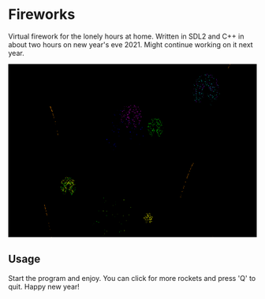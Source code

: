 # Fireworks

Virtual firework for the lonely hours at home.
Written in SDL2 and C++ in about two hours on new year's eve 2021.
Might continue working on it next year.

<p align="center">
  <img src="screenshot_fireworks.png" width=628 height=352>
</p>

## Usage

Start the program and enjoy.
You can click for more rockets and press 'Q' to quit.
Happy new year!

